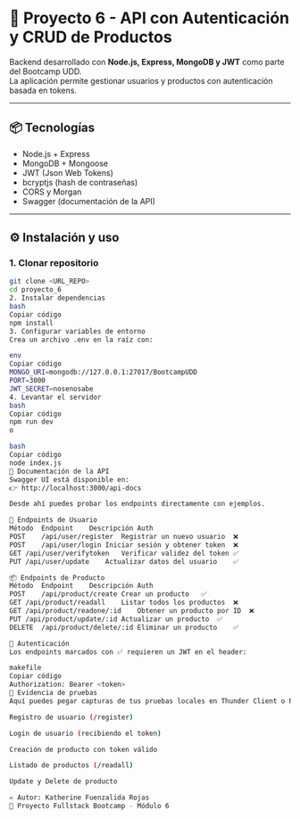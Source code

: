 # 🚀 Proyecto 6 - API con Autenticación y CRUD de Productos

Backend desarrollado con **Node.js, Express, MongoDB y JWT** como parte del Bootcamp UDD.  
La aplicación permite gestionar usuarios y productos con autenticación basada en tokens.

---

## 📦 Tecnologías
- Node.js + Express
- MongoDB + Mongoose
- JWT (Json Web Tokens)
- bcryptjs (hash de contraseñas)
- CORS y Morgan
- Swagger (documentación de la API)

---

## ⚙️ Instalación y uso

### 1. Clonar repositorio
```bash
git clone <URL_REPO>
cd proyecto_6
2. Instalar dependencias
bash
Copiar código
npm install
3. Configurar variables de entorno
Crea un archivo .env en la raíz con:

env
Copiar código
MONGO_URI=mongodb://127.0.0.1:27017/BootcampUDD
PORT=3000
JWT_SECRET=nosenosabe
4. Levantar el servidor
bash
Copiar código
npm run dev
o

bash
Copiar código
node index.js
📖 Documentación de la API
Swagger UI está disponible en:
👉 http://localhost:3000/api-docs

Desde ahí puedes probar los endpoints directamente con ejemplos.

👤 Endpoints de Usuario
Método	Endpoint	Descripción	Auth
POST	/api/user/register	Registrar un nuevo usuario	❌
POST	/api/user/login	Iniciar sesión y obtener token	❌
GET	/api/user/verifytoken	Verificar validez del token	✅
PUT	/api/user/update	Actualizar datos del usuario	✅

📦 Endpoints de Producto
Método	Endpoint	Descripción	Auth
POST	/api/product/create	Crear un producto	✅
GET	/api/product/readall	Listar todos los productos	❌
GET	/api/product/readone/:id	Obtener un producto por ID	❌
PUT	/api/product/update/:id	Actualizar un producto	✅
DELETE	/api/product/delete/:id	Eliminar un producto	✅

🔑 Autenticación
Los endpoints marcados con ✅ requieren un JWT en el header:

makefile
Copiar código
Authorization: Bearer <token>
📸 Evidencia de pruebas
Aquí puedes pegar capturas de tus pruebas locales en Thunder Client o Postman:

Registro de usuario (/register)

Login de usuario (recibiendo el token)

Creación de producto con token válido

Listado de productos (/readall)

Update y Delete de producto

✍️ Autor: Katherine Fuenzalida Rojas
📅 Proyecto Fullstack Bootcamp - Módulo 6
